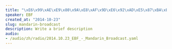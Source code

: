 ```yaml
--- 
title: "\xE6\x99\xAE\xE9\x80\x9A\xE8\xAF\x9D\xE6\x92\xAD\xE5\x87\xBA\xE7\x9A\x842014\xE5\xB9\xB410\xE6\x9C\x8823\xE6\x97\xA5"
speaker: EBF
created_at: "2014-10-23"
slug: mandarin-broadcast
description: Write a brief description
audio: 
- /audio/zh/radio/2014.10.23_EBF_-_Mandarin_Broadcast.yaml
---
```

